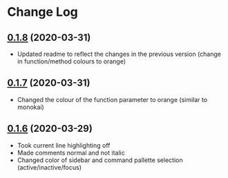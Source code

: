 # Change Log

<a name="0.1.8"></a>

## [0.1.8](https://github.com/PiyushDatta/simple_red_white_dark/commit/6b1047d8c6d15bbd9228e992a43bbafea76c5abc) (2020-03-31)

- Updated readme to reflect the changes in the previous version (change in function/method colours to orange)

<a name="0.1.7"></a>

## [0.1.7](https://github.com/PiyushDatta/simple_red_white_dark/commit/c95bf98425968bcc736e58e54d400f8ad962abd9) (2020-03-31)

- Changed the colour of the function parameter to orange (similar to monokai)

<a name="0.1.6"></a>

## [0.1.6](https://github.com/PiyushDatta/simple_red_white_dark/commit/244b5bce8329e16fc96f748eaf6872851c1f443f) (2020-03-29)

- Took current line highlighting off
- Made comments normal and not italic
- Changed color of sidebar and command pallette selection (active/inactive/focus)
